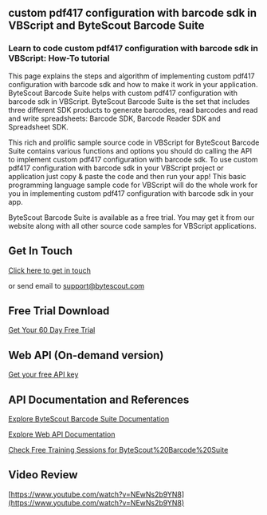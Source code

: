 ## custom pdf417 configuration with barcode sdk in VBScript and ByteScout Barcode Suite

### Learn to code custom pdf417 configuration with barcode sdk in VBScript: How-To tutorial

This page explains the steps and algorithm of implementing custom pdf417 configuration with barcode sdk and how to make it work in your application. ByteScout Barcode Suite helps with custom pdf417 configuration with barcode sdk in VBScript. ByteScout Barcode Suite is the set that includes three different SDK products to generate barcodes, read barcodes and read and write spreadsheets: Barcode SDK, Barcode Reader SDK and Spreadsheet SDK.

This rich and prolific sample source code in VBScript for ByteScout Barcode Suite contains various functions and options you should do calling the API to implement custom pdf417 configuration with barcode sdk. To use custom pdf417 configuration with barcode sdk in your VBScript project or application just copy & paste the code and then run your app! This basic programming language sample code for VBScript will do the whole work for you in implementing custom pdf417 configuration with barcode sdk in your app.

ByteScout Barcode Suite is available as a free trial. You may get it from our website along with all other source code samples for VBScript applications.

## Get In Touch

[Click here to get in touch](https://bytescout.zendesk.com/hc/en-us/requests/new?subject=ByteScout%20Barcode%20Suite%20Question)

or send email to [support@bytescout.com](mailto:support@bytescout.com?subject=ByteScout%20Barcode%20Suite%20Question) 

## Free Trial Download

[Get Your 60 Day Free Trial](https://bytescout.com/download/web-installer?utm_source=github-readme)

## Web API (On-demand version)

[Get your free API key](https://pdf.co/documentation/api?utm_source=github-readme)

## API Documentation and References

[Explore ByteScout Barcode Suite Documentation](https://bytescout.com/documentation/index.html?utm_source=github-readme)

[Explore Web API Documentation](https://pdf.co/documentation/api?utm_source=github-readme)

[Check Free Training Sessions for ByteScout%20Barcode%20Suite](https://academy.bytescout.com/)

## Video Review

[https://www.youtube.com/watch?v=NEwNs2b9YN8](https://www.youtube.com/watch?v=NEwNs2b9YN8)